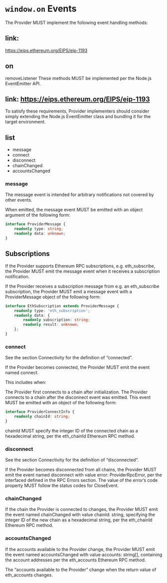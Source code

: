# `window.on` Events

The Provider MUST implement the following event handling methods:

## link:

https://eips.ethereum.org/EIPS/eip-1193

## on

removeListener
These methods MUST be implemented per the Node.js EventEmitter API.

## link: https://eips.ethereum.org/EIPS/eip-1193

To satisfy these requirements, Provider implementers should consider simply extending the Node.js EventEmitter class and bundling it for the target environment.

## list

-   message
-   connect
-   disconnect
-   chainChanged
-   accountsChanged

### message

The message event is intended for arbitrary notifications not covered by other events.

When emitted, the message event MUST be emitted with an object argument of the following form:

```ts
interface ProviderMessage {
    readonly type: string;
    readonly data: unknown;
}
```

## Subscriptions

If the Provider supports Ethereum RPC subscriptions, e.g. eth_subscribe, the Provider MUST emit the message event when it receives a subscription notification.

If the Provider receives a subscription message from e.g. an eth_subscribe subscription, the Provider MUST emit a message event with a ProviderMessage object of the following form:

```ts
interface EthSubscription extends ProviderMessage {
    readonly type: 'eth_subscription';
    readonly data: {
        readonly subscription: string;
        readonly result: unknown;
    };
}
```

### connect

See the section Connectivity for the definition of “connected”.

If the Provider becomes connected, the Provider MUST emit the event named connect.

This includes when:

The Provider first connects to a chain after initialization.
The Provider connects to a chain after the disconnect event was emitted.
This event MUST be emitted with an object of the following form:

```ts
interface ProviderConnectInfo {
    readonly chainId: string;
}
```

chainId MUST specify the integer ID of the connected chain as a hexadecimal string, per the eth_chainId Ethereum RPC method.

### disconnect

See the section Connectivity for the definition of “disconnected”.

If the Provider becomes disconnected from all chains, the Provider MUST emit the event named disconnect with value error: ProviderRpcError, per the interfaced defined in the RPC Errors section. The value of the error’s code property MUST follow the status codes for CloseEvent.

### chainChanged

If the chain the Provider is connected to changes, the Provider MUST emit the event named chainChanged with value chainId: string, specifying the integer ID of the new chain as a hexadecimal string, per the eth_chainId Ethereum RPC method.

### accountsChanged

If the accounts available to the Provider change, the Provider MUST emit the event named accountsChanged with value accounts: string[], containing the account addresses per the eth_accounts Ethereum RPC method.

The “accounts available to the Provider” change when the return value of eth_accounts changes.
